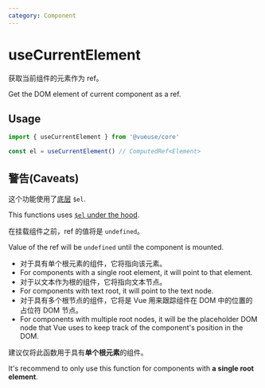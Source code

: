```yaml
---
category: Component
---
```


# useCurrentElement

获取当前组件的元素作为 ref。

Get the DOM element of current component as a ref.

## Usage

```ts
import { useCurrentElement } from '@vueuse/core'

const el = useCurrentElement() // ComputedRef<Element>
```

## 警告(Caveats)

这个功能使用了[底层](https://vuejs.org/api/component-instance.html#el) `$el`.

This functions uses [`$el` under the hood](https://vuejs.org/api/component-instance.html#el).

在挂载组件之前，ref 的值将是 `undefined`。

Value of the ref will be `undefined` until the component is mounted.

- 对于具有单个根元素的组件，它将指向该元素。
- For components with a single root element, it will point to that element.
- 对于以文本作为根的组件，它将指向文本节点。
- For components with text root, it will point to the text node.
- 对于具有多个根节点的组件，它将是 Vue 用来跟踪组件在 DOM 中的位置的占位符 DOM 节点。
- For components with multiple root nodes, it will be the placeholder DOM node that Vue uses to keep track of the component's position in the DOM.

建议仅将此函数用于具有**单个根元素**的组件。

It's recommend to only use this function for components with **a single root element**.
